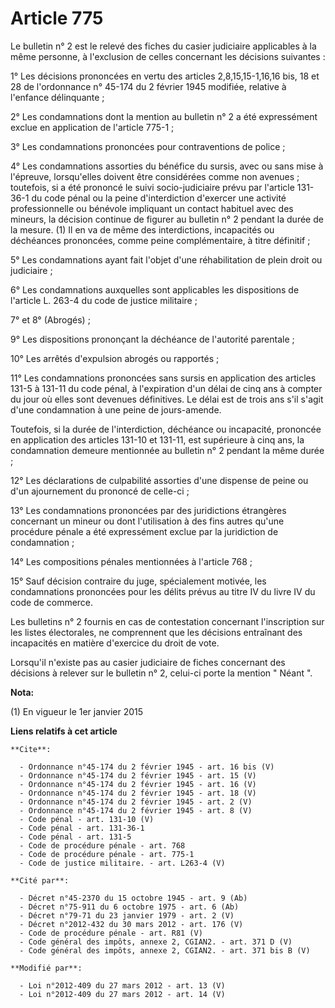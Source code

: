 # Article 775

Le bulletin n° 2 est le relevé des fiches du casier judiciaire applicables à la même personne, à l'exclusion de celles
concernant les décisions suivantes : 

1° Les décisions prononcées en vertu des articles 2,8,15,15-1,16,16 bis, 18 et 28 de l'ordonnance n° 45-174 du 2 février 1945
modifiée, relative à l'enfance délinquante ; 

2° Les condamnations dont la mention au bulletin n° 2 a été expressément exclue en application de l'article 775-1 ; 

3° Les condamnations prononcées pour contraventions de police ; 

4° Les condamnations assorties du bénéfice du sursis, avec ou sans mise à l'épreuve, lorsqu'elles doivent être considérées
comme non avenues ; toutefois, si a été prononcé le suivi socio-judiciaire prévu par l'article 131-36-1 du code pénal ou la
peine d'interdiction d'exercer une activité professionnelle ou bénévole impliquant un contact habituel avec des mineurs, la
décision continue de figurer au bulletin n° 2 pendant la durée de la mesure. (1) Il en va de même des interdictions,
incapacités ou déchéances prononcées, comme peine complémentaire, à titre définitif ; 

5° Les condamnations ayant fait l'objet d'une réhabilitation de plein droit ou judiciaire ; 

6° Les condamnations auxquelles sont applicables les dispositions de l'article L. 263-4 du code de justice militaire ; 

7° et 8° (Abrogés) ; 

9° Les dispositions prononçant la déchéance de l'autorité parentale ; 

10° Les arrêtés d'expulsion abrogés ou rapportés ; 

11° Les condamnations prononcées sans sursis en application des articles 131-5 à 131-11 du code pénal, à l'expiration d'un
délai de cinq ans à compter du jour où elles sont devenues définitives. Le délai est de trois ans s'il s'agit d'une
condamnation à une peine de jours-amende. 

Toutefois, si la durée de l'interdiction, déchéance ou incapacité, prononcée en application des articles 131-10 et 131-11,
est supérieure à cinq ans, la condamnation demeure mentionnée au bulletin n° 2 pendant la même durée ; 

12° Les déclarations de culpabilité assorties d'une dispense de peine ou d'un ajournement du prononcé de celle-ci ; 

13° Les condamnations prononcées par des juridictions étrangères concernant un mineur ou dont l'utilisation à des fins autres
qu'une procédure pénale a été expressément exclue par la juridiction de condamnation ; 

14° Les compositions pénales mentionnées à l'article 768 ; 

15° Sauf décision contraire du juge, spécialement motivée, les condamnations prononcées pour les délits prévus au titre IV du
livre IV du code de commerce. 

Les bulletins n° 2 fournis en cas de contestation concernant l'inscription sur les listes électorales, ne comprennent que les
décisions entraînant des incapacités en matière d'exercice du droit de vote. 

Lorsqu'il n'existe pas au casier judiciaire de fiches concernant des décisions à relever sur le bulletin n° 2, celui-ci porte
la mention " Néant ".

**Nota:**

(1) En vigueur le 1er janvier 2015

**Liens relatifs à cet article**

	**Cite**:

	  - Ordonnance n°45-174 du 2 février 1945 - art. 16 bis (V)
	  - Ordonnance n°45-174 du 2 février 1945 - art. 15 (V)
	  - Ordonnance n°45-174 du 2 février 1945 - art. 16 (V)
	  - Ordonnance n°45-174 du 2 février 1945 - art. 18 (V)
	  - Ordonnance n°45-174 du 2 février 1945 - art. 2 (V)
	  - Ordonnance n°45-174 du 2 février 1945 - art. 8 (V)
	  - Code pénal - art. 131-10 (V)
	  - Code pénal - art. 131-36-1
	  - Code pénal - art. 131-5
	  - Code de procédure pénale - art. 768
	  - Code de procédure pénale - art. 775-1
	  - Code de justice militaire. - art. L263-4 (V)

	**Cité par**:

	  - Décret n°45-2370 du 15 octobre 1945 - art. 9 (Ab)
	  - Décret n°75-911 du 6 octobre 1975 - art. 6 (Ab)
	  - Décret n°79-71 du 23 janvier 1979 - art. 2 (V)
	  - Décret n°2012-432 du 30 mars 2012 - art. 176 (V)
	  - Code de procédure pénale - art. R81 (V)
	  - Code général des impôts, annexe 2, CGIAN2. - art. 371 D (V)
	  - Code général des impôts, annexe 2, CGIAN2. - art. 371 bis B (V)

	**Modifié par**:

	  - Loi n°2012-409 du 27 mars 2012 - art. 13 (V)
	  - Loi n°2012-409 du 27 mars 2012 - art. 14 (V)
